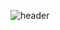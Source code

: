 ![header](https://capsule-render.vercel.app/api?type=wave&color=auto&height=300&section=header&text=Reina%20Ko&fontSize=90)
